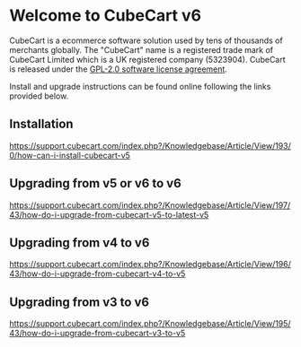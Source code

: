 # Welcome to CubeCart v6

CubeCart is a ecommerce software solution used by tens of thousands of merchants globally. The "CubeCart" name is a registered trade mark of CubeCart Limited which is a UK registered company (5323904). CubeCart is released under the [GPL-2.0 software license agreement](http://opensource.org/licenses/GPL-2.0).

Install and upgrade instructions can be found online following the links provided below. 

## Installation
https://support.cubecart.com/index.php?/Knowledgebase/Article/View/193/0/how-can-i-install-cubecart-v5 

## Upgrading from v5 or v6 to v6
https://support.cubecart.com/index.php?/Knowledgebase/Article/View/197/43/how-do-i-upgrade-from-cubecart-v5-to-latest-v5

## Upgrading from v4 to v6
https://support.cubecart.com/index.php?/Knowledgebase/Article/View/196/43/how-do-i-upgrade-from-cubecart-v4-to-v5

## Upgrading from v3 to v6
https://support.cubecart.com/index.php?/Knowledgebase/Article/View/195/43/how-do-i-upgrade-from-cubecart-v3-to-v5
